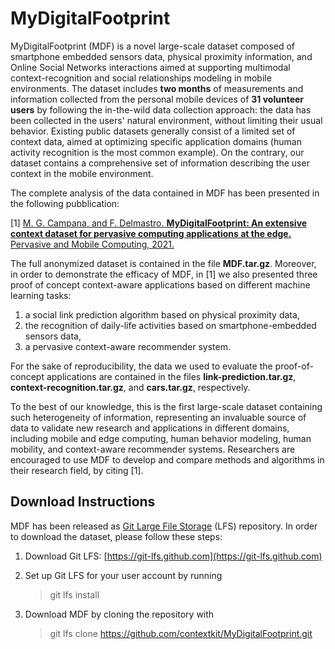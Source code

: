 # MyDigitalFootprint

MyDigitalFootprint (MDF) is a novel large-scale dataset composed of smartphone embedded sensors data, physical proximity information, and Online Social Networks interactions aimed at supporting multimodal context-recognition and social relationships modeling in mobile environments.
The dataset includes **two months** of measurements and information collected from the personal mobile devices of **31 volunteer users** by following the in-the-wild data collection approach: the data has been collected in the users' natural environment, without limiting their usual behavior.
Existing public datasets generally consist of a limited set of context data, aimed at optimizing specific application domains (human activity recognition is the most common example). On the contrary, our dataset contains a comprehensive set of information describing the user context in the mobile environment.

The complete analysis of the data contained in MDF has been presented in the following pubblication:

[1] [M. G. Campana, and F. Delmastro. **MyDigitalFootprint: An extensive context dataset for pervasive computing applications at the edge.** Pervasive and Mobile Computing, 2021.](https://doi.org/10.1016/j.pmcj.2020.101309)

The full anonymized dataset is contained in the file **MDF.tar.gz**.
Moreover, in order to demonstrate the efficacy of MDF, in [1] we also presented three proof of concept context-aware applications based on different machine learning tasks:
1. a social link prediction algorithm based on physical proximity data,
1. the recognition of daily-life activities based on smartphone-embedded sensors data,
1. a pervasive context-aware recommender system.

For the sake of reproducibility, the data we used to evaluate the proof-of-concept applications are contained in the files **link-prediction.tar.gz**, **context-recognition.tar.gz**, and **cars.tar.gz**, respectively.

To the best of our knowledge, this is the first large-scale dataset containing such heterogeneity of information, representing an invaluable source of data to validate new research and applications in different domains, including mobile and edge computing, human behavior modeling, human mobility, and context-aware recommender systems.
Researchers are encouraged to use MDF to develop and compare methods and algorithms in their research field, by citing [1].

## Download Instructions

MDF has been released as [Git Large File Storage](https://git-lfs.github.com) (LFS) repository.
In order to download the dataset, please follow these steps:

1) Download Git LFS: [https://git-lfs.github.com](https://git-lfs.github.com)
2) Set up Git LFS for your user account by running
   > git lfs install

3) Download MDF by cloning the repository with
   > git lfs clone https://github.com/contextkit/MyDigitalFootprint.git
